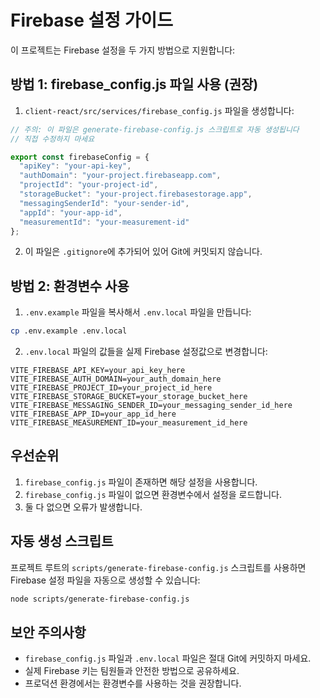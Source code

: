 # Firebase 설정 가이드

이 프로젝트는 Firebase 설정을 두 가지 방법으로 지원합니다:

## 방법 1: firebase_config.js 파일 사용 (권장)

1. `client-react/src/services/firebase_config.js` 파일을 생성합니다:

```javascript
// 주의: 이 파일은 generate-firebase-config.js 스크립트로 자동 생성됩니다
// 직접 수정하지 마세요

export const firebaseConfig = {
  "apiKey": "your-api-key",
  "authDomain": "your-project.firebaseapp.com",
  "projectId": "your-project-id",
  "storageBucket": "your-project.firebasestorage.app",
  "messagingSenderId": "your-sender-id",
  "appId": "your-app-id",
  "measurementId": "your-measurement-id"
};
```

2. 이 파일은 `.gitignore`에 추가되어 있어 Git에 커밋되지 않습니다.

## 방법 2: 환경변수 사용

1. `.env.example` 파일을 복사해서 `.env.local` 파일을 만듭니다:

```bash
cp .env.example .env.local
```

2. `.env.local` 파일의 값들을 실제 Firebase 설정값으로 변경합니다:

```env
VITE_FIREBASE_API_KEY=your_api_key_here
VITE_FIREBASE_AUTH_DOMAIN=your_auth_domain_here
VITE_FIREBASE_PROJECT_ID=your_project_id_here
VITE_FIREBASE_STORAGE_BUCKET=your_storage_bucket_here
VITE_FIREBASE_MESSAGING_SENDER_ID=your_messaging_sender_id_here
VITE_FIREBASE_APP_ID=your_app_id_here
VITE_FIREBASE_MEASUREMENT_ID=your_measurement_id_here
```

## 우선순위

1. `firebase_config.js` 파일이 존재하면 해당 설정을 사용합니다.
2. `firebase_config.js` 파일이 없으면 환경변수에서 설정을 로드합니다.
3. 둘 다 없으면 오류가 발생합니다.

## 자동 생성 스크립트

프로젝트 루트의 `scripts/generate-firebase-config.js` 스크립트를 사용하면 Firebase 설정 파일을 자동으로 생성할 수 있습니다:

```bash
node scripts/generate-firebase-config.js
```

## 보안 주의사항

- `firebase_config.js` 파일과 `.env.local` 파일은 절대 Git에 커밋하지 마세요.
- 실제 Firebase 키는 팀원들과 안전한 방법으로 공유하세요.
- 프로덕션 환경에서는 환경변수를 사용하는 것을 권장합니다.
